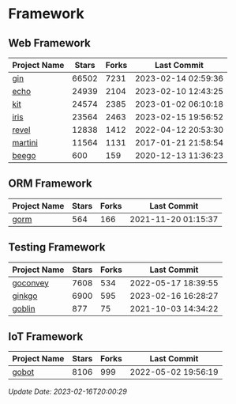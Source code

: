 # Framework

## Web Framework
| Project Name | Stars | Forks | Last Commit |
| ------------ | ----- | ----- | ----------- |
| [gin](https://github.com/gin-gonic/gin) | 66502 | 7231 | 2023-02-14 02:59:36 |
| [echo](https://github.com/labstack/echo) | 24939 | 2104 | 2023-02-10 12:43:25 |
| [kit](https://github.com/go-kit/kit) | 24574 | 2385 | 2023-01-02 06:10:18 |
| [iris](https://github.com/kataras/iris) | 23564 | 2463 | 2023-02-15 19:56:52 |
| [revel](https://github.com/revel/revel) | 12838 | 1412 | 2022-04-12 20:53:30 |
| [martini](https://github.com/go-martini/martini) | 11564 | 1131 | 2017-01-21 21:58:54 |
| [beego](https://github.com/astaxie/beego) | 600 | 159 | 2020-12-13 11:36:23 |

## ORM Framework
| Project Name | Stars | Forks | Last Commit |
| ------------ | ----- | ----- | ----------- |
| [gorm](https://github.com/jinzhu/gorm) | 564 | 166 | 2021-11-20 01:15:37 |

## Testing Framework
| Project Name | Stars | Forks | Last Commit |
| ------------ | ----- | ----- | ----------- |
| [goconvey](https://github.com/smartystreets/goconvey) | 7608 | 534 | 2022-05-17 18:39:55 |
| [ginkgo](https://github.com/onsi/ginkgo) | 6900 | 595 | 2023-02-16 16:28:27 |
| [goblin](https://github.com/franela/goblin) | 877 | 75 | 2021-10-03 14:34:22 |

## IoT Framework
| Project Name | Stars | Forks | Last Commit |
| ------------ | ----- | ----- | ----------- |
| [gobot](https://github.com/hybridgroup/gobot) | 8106 | 999 | 2022-05-02 19:56:19 |

*Update Date: 2023-02-16T20:00:29*